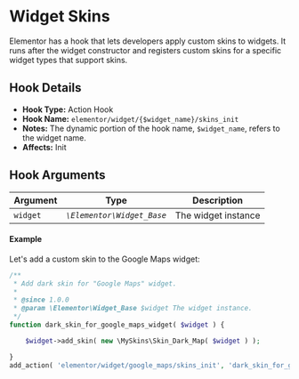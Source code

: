 # Widget Skins

<Badge type="tip" vertical="top" text="Elementor Core" /> <Badge type="warning" vertical="top" text="Advanced" />

Elementor has a hook that lets developers apply custom skins to widgets. It runs after the widget constructor and registers custom skins for a specific widget types that support skins.

## Hook Details

* **Hook Type:** Action Hook
* **Hook Name:** `elementor/widget/{$widget_name}/skins_init`
* **Notes:** The dynamic portion of the hook name, `$widget_name`, refers to the widget name.
* **Affects:** Init

## Hook Arguments

| Argument  | Type                       | Description          |
|-----------|----------------------------|----------------------|
| `widget`  | _`\Elementor\Widget_Base`_ | The widget instance  |

#### Example

Let's add a custom skin to the Google Maps widget:

```php
/**
 * Add dark skin for "Google Maps" widget.
 *
 * @since 1.0.0
 * @param \Elementor\Widget_Base $widget The widget instance.
 */
function dark_skin_for_google_maps_widget( $widget ) {

	$widget->add_skin( new \MySkins\Skin_Dark_Map( $widget ) );

}
add_action( 'elementor/widget/google_maps/skins_init', 'dark_skin_for_google_maps_widget' );
```
